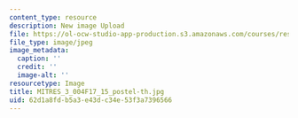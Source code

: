 ```yaml
---
content_type: resource
description: New image Upload
file: https://ol-ocw-studio-app-production.s3.amazonaws.com/courses/res-3-004-visualizing-materials-science-fall-2017/62d1a8fdb5a3e43dc34e53f3a7396566_MITRES_3_004F17_15_postel-th.jpg
file_type: image/jpeg
image_metadata:
  caption: ''
  credit: ''
  image-alt: ''
resourcetype: Image
title: MITRES_3_004F17_15_postel-th.jpg
uid: 62d1a8fd-b5a3-e43d-c34e-53f3a7396566
---
```

